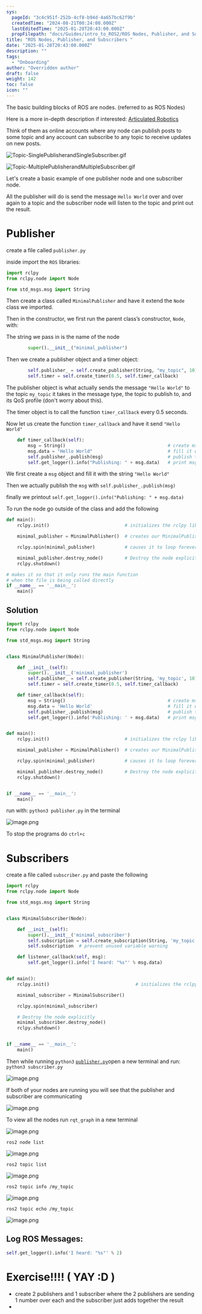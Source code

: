 ```yaml
---
sys:
  pageId: "3c4c951f-252b-4cf8-b94d-4a657bc62f9b"
  createdTime: "2024-08-21T00:24:00.000Z"
  lastEditedTime: "2025-01-28T20:43:00.000Z"
  propFilepath: "docs/Guides/intro_to_ROS2/ROS Nodes, Publisher, and Subscribers .md"
title: "ROS Nodes, Publisher, and Subscribers "
date: "2025-01-28T20:43:00.000Z"
description: ""
tags:
  - "Onboarding"
author: "Overridden author"
draft: false
weight: 142
toc: false
icon: ""
---
```


The basic building blocks of ROS are nodes. (referred to as ROS Nodes)

Here is a more in-depth description if interested: [Articulated Robotics](https://articulatedrobotics.xyz/tutorials/ready-for-ros/ros-overview#2-nodes)

Think of them as online accounts where any node can publish posts to some topic and any account can subscribe to any topic to receive updates on new posts.

![Topic-SinglePublisherandSingleSubscriber.gif](https://docs.ros.org/en/humble/_images/Topic-SinglePublisherandSingleSubscriber.gif)

![Topic-MultiplePublisherandMultipleSubscriber.gif](https://docs.ros.org/en/humble/_images/Topic-MultiplePublisherandMultipleSubscriber.gif)

Let's create a basic example of one publisher node and one subscriber node.

All the publisher will do is send the message `Hello World` over and over again to a topic and the subscriber node will listen to the topic and print out the result.

# Publisher

create a file called `publisher.py` 

inside import the `ROS` libraries:

```python
import rclpy
from rclpy.node import Node

from std_msgs.msg import String
```

Then create a class called `MinimalPublisher` and have it extend the `Node` class we imported.

Then in the constructor, we first run the parent class’s constructor, `Node`, with:

The string we pass in is the name of the node

```python
        super().__init__("minimal_publisher")
```

Then we create a publisher object and a timer object:

```python
        self.publisher_ = self.create_publisher(String, "my_topic", 10)
        self.timer = self.create_timer(0.5, self.timer_callback)
```

The publisher object is what actually sends the message `"Hello World"` to the topic `my_topic` it takes in the message type, the topic to publish to, and its QoS profile (don't worry about this).

The timer object is to call the function `timer_callback` every 0.5 seconds.

Now let us create the function `timer_callback` and have it send `"Hello World"`

```python
    def timer_callback(self):
        msg = String()                                      # create msg object
        msg.data = "Hello World"                            # fill it with data
        self.publisher_.publish(msg)                        # publish the message
        self.get_logger().info("Publishing: " + msg.data)   # print msg
```

We first create a `msg` object and fill it with the string `"Hello World"`

Then we actually publish the `msg` with `self.publisher_.publish(msg)`

finally we printout `self.get_logger().info("Publishing: " + msg.data)`

To run the node go outside of the class and add the following

```python
def main():
    rclpy.init()                            # initializes the rclpy library

    minimal_publisher = MinimalPublisher()  # creates our MinimalPublisher object

    rclpy.spin(minimal_publisher)           # causes it to loop forever

    minimal_publisher.destroy_node()        # Destroy the node explicitly
    rclpy.shutdown()

# makes it so that it only runs the main function
# when the file is being called directly
if __name__ == '__main__': 
    main()
```

## Solution

```python
import rclpy
from rclpy.node import Node

from std_msgs.msg import String


class MinimalPublisher(Node):

    def __init__(self):
        super().__init__('minimal_publisher')
        self.publisher_ = self.create_publisher(String, 'my_topic', 10)
        self.timer = self.create_timer(0.5, self.timer_callback)

    def timer_callback(self):
        msg = String()                                      # create msg object
        msg.data = 'Hello World'                            # fill it with data
        self.publisher_.publish(msg)                        # publish the message
        self.get_logger().info('Publishing: ' + msg.data)   # print msg


def main():
    rclpy.init()                            # initializes the rclpy library

    minimal_publisher = MinimalPublisher()  # creates our MinimalPublisher object

    rclpy.spin(minimal_publisher)           # causes it to loop forever

    minimal_publisher.destroy_node()        # Destroy the node explicitly
    rclpy.shutdown()


if __name__ == '__main__':
    main()
```

run with: `python3 publisher.py` in the terminal

![image.png](https://prod-files-secure.s3.us-west-2.amazonaws.com/d518164a-d88e-44d1-a4ee-3adb3bd8bce0/9214accb-ad5b-44f1-a31c-b3167c59138b/image.png?X-Amz-Algorithm=AWS4-HMAC-SHA256&X-Amz-Content-Sha256=UNSIGNED-PAYLOAD&X-Amz-Credential=ASIAZI2LB466TZ6B2YBO%2F20250329%2Fus-west-2%2Fs3%2Faws4_request&X-Amz-Date=20250329T190113Z&X-Amz-Expires=3600&X-Amz-Security-Token=IQoJb3JpZ2luX2VjEBIaCXVzLXdlc3QtMiJGMEQCIGgiT%2BOmy8oTaFCp39Rh%2Bsr0ocFrjLw03s4YTUJavC8QAiAq8PcDbHullwPiZjlsSNaPqeSCH%2BqrA%2BIgEr3jiEdqzSr%2FAwh7EAAaDDYzNzQyMzE4MzgwNSIMdKetTsoPrKNznHwpKtwD4k6D1QxYzb%2BY3wH5FMCZG%2FIIu7LownAI3OsxulFIDykCcKx02leQpBRq8i%2BJtPqR0xmrjtZPHL8HXXPDGu9PZvbJRNw99OS8TfJKgo5VeJwIL68jy1bq44om3PULGEhfsZcn6%2FS6wOZ7SjKdTPl1cyeQJJSvTyfX4NZrMkWIpZHzARznyZDgoUW8%2BGSNZRGHarodCuJEeClfFO7CkGEDVd83cRlcm42VFqHvdbBKJMIGAOMRyO2ny%2Bn0Wx4trkcQL44zNSd1iyMpwRCU7WjA%2BL%2FgpZjBXdw95fdjy%2BRV1eCR7QBTN883b%2BejXJ2kH01mmaNG8sLzPuqIU%2BVA1irhX%2Be3f00gp%2Fe%2FnuARtAKWzAV2sGzfEeYW%2Fa12tyTw%2FOhD1d%2FbeiSx9xpcH%2BgBzRbEBWLf526rLovSWUOpzMkHpU3hA9rc7u%2F0SGl8274r%2BGE8WL4W5DqjhLjZ9rEscXP3wxTanguqg2gI9LNwAeGz7i1FsHsy6lcpjlwFAWhE%2BSS3xVDLaMHrJCV8N6uEoS1QDljbY3jT6CRLhnb0eptxRi0f9MTey6A3ZCIUXR%2B2Ug%2BA5gAJYuyeknVy5c%2F1jpIKCuEGtCVl%2BxDhsuyXQQvKrCZiG0%2FV5dIZuKZC2Qww9vCgvwY6pgHRaxo1fNOM5BZkAbKMa%2BjbpcjTKQABz6%2FqkjILWebeI8XYBdzevqIEn0zWeDDlidpocbcQmZagJW76Zw2qg2lkJore4ecoTV2H4THSQZC6tIaKzFGYfFtTID3%2BHtYRULPV6tp0HUq%2FYQ%2B%2FNheXm8x78iGvGsHroadZMlrZZZwQK3sjYUa4XsaEEdKIWXtgNlxFbOk77ndo6PGtIWMyRDylWGyMdqoK&X-Amz-Signature=8a164f1f113bd1f7ba0a6501ea721e6227d12f0145374d0f6d7e7633c8fbb35e&X-Amz-SignedHeaders=host&x-id=GetObject)

To stop the programs do `ctrl+c`

# Subscribers

create a file called `subscriber.py` and paste the following

```python
import rclpy
from rclpy.node import Node

from std_msgs.msg import String


class MinimalSubscriber(Node):

    def __init__(self):
        super().__init__('minimal_subscriber')
        self.subscription = self.create_subscription(String, 'my_topic', self.listener_callback, 10)
        self.subscription  # prevent unused variable warning

    def listener_callback(self, msg):
        self.get_logger().info('I heard: "%s"' % msg.data)


def main():
    rclpy.init()                                # initializes the rclpy library

    minimal_subscriber = MinimalSubscriber()

    rclpy.spin(minimal_subscriber)

    # Destroy the node explicitly
    minimal_subscriber.destroy_node()
    rclpy.shutdown()


if __name__ == '__main__':
    main()
```

Then while running `python3` [`publisher.py`](http://publisher.py/)open a new terminal and run: `python3 subscriber.py` 

![image.png](https://prod-files-secure.s3.us-west-2.amazonaws.com/d518164a-d88e-44d1-a4ee-3adb3bd8bce0/611fccf2-c738-4dbd-94e9-98f209092866/image.png?X-Amz-Algorithm=AWS4-HMAC-SHA256&X-Amz-Content-Sha256=UNSIGNED-PAYLOAD&X-Amz-Credential=ASIAZI2LB466TZ6B2YBO%2F20250329%2Fus-west-2%2Fs3%2Faws4_request&X-Amz-Date=20250329T190113Z&X-Amz-Expires=3600&X-Amz-Security-Token=IQoJb3JpZ2luX2VjEBIaCXVzLXdlc3QtMiJGMEQCIGgiT%2BOmy8oTaFCp39Rh%2Bsr0ocFrjLw03s4YTUJavC8QAiAq8PcDbHullwPiZjlsSNaPqeSCH%2BqrA%2BIgEr3jiEdqzSr%2FAwh7EAAaDDYzNzQyMzE4MzgwNSIMdKetTsoPrKNznHwpKtwD4k6D1QxYzb%2BY3wH5FMCZG%2FIIu7LownAI3OsxulFIDykCcKx02leQpBRq8i%2BJtPqR0xmrjtZPHL8HXXPDGu9PZvbJRNw99OS8TfJKgo5VeJwIL68jy1bq44om3PULGEhfsZcn6%2FS6wOZ7SjKdTPl1cyeQJJSvTyfX4NZrMkWIpZHzARznyZDgoUW8%2BGSNZRGHarodCuJEeClfFO7CkGEDVd83cRlcm42VFqHvdbBKJMIGAOMRyO2ny%2Bn0Wx4trkcQL44zNSd1iyMpwRCU7WjA%2BL%2FgpZjBXdw95fdjy%2BRV1eCR7QBTN883b%2BejXJ2kH01mmaNG8sLzPuqIU%2BVA1irhX%2Be3f00gp%2Fe%2FnuARtAKWzAV2sGzfEeYW%2Fa12tyTw%2FOhD1d%2FbeiSx9xpcH%2BgBzRbEBWLf526rLovSWUOpzMkHpU3hA9rc7u%2F0SGl8274r%2BGE8WL4W5DqjhLjZ9rEscXP3wxTanguqg2gI9LNwAeGz7i1FsHsy6lcpjlwFAWhE%2BSS3xVDLaMHrJCV8N6uEoS1QDljbY3jT6CRLhnb0eptxRi0f9MTey6A3ZCIUXR%2B2Ug%2BA5gAJYuyeknVy5c%2F1jpIKCuEGtCVl%2BxDhsuyXQQvKrCZiG0%2FV5dIZuKZC2Qww9vCgvwY6pgHRaxo1fNOM5BZkAbKMa%2BjbpcjTKQABz6%2FqkjILWebeI8XYBdzevqIEn0zWeDDlidpocbcQmZagJW76Zw2qg2lkJore4ecoTV2H4THSQZC6tIaKzFGYfFtTID3%2BHtYRULPV6tp0HUq%2FYQ%2B%2FNheXm8x78iGvGsHroadZMlrZZZwQK3sjYUa4XsaEEdKIWXtgNlxFbOk77ndo6PGtIWMyRDylWGyMdqoK&X-Amz-Signature=e9326de18bda78beb096d5f80be1953763119e51623da93c1609e443bb4d70c8&X-Amz-SignedHeaders=host&x-id=GetObject)

If both of your nodes are running you will see that the publisher and subscriber are communicating

![image.png](https://prod-files-secure.s3.us-west-2.amazonaws.com/d518164a-d88e-44d1-a4ee-3adb3bd8bce0/eea428b5-1cf0-43bb-a30b-81cbaf6c5c78/image.png?X-Amz-Algorithm=AWS4-HMAC-SHA256&X-Amz-Content-Sha256=UNSIGNED-PAYLOAD&X-Amz-Credential=ASIAZI2LB466TZ6B2YBO%2F20250329%2Fus-west-2%2Fs3%2Faws4_request&X-Amz-Date=20250329T190113Z&X-Amz-Expires=3600&X-Amz-Security-Token=IQoJb3JpZ2luX2VjEBIaCXVzLXdlc3QtMiJGMEQCIGgiT%2BOmy8oTaFCp39Rh%2Bsr0ocFrjLw03s4YTUJavC8QAiAq8PcDbHullwPiZjlsSNaPqeSCH%2BqrA%2BIgEr3jiEdqzSr%2FAwh7EAAaDDYzNzQyMzE4MzgwNSIMdKetTsoPrKNznHwpKtwD4k6D1QxYzb%2BY3wH5FMCZG%2FIIu7LownAI3OsxulFIDykCcKx02leQpBRq8i%2BJtPqR0xmrjtZPHL8HXXPDGu9PZvbJRNw99OS8TfJKgo5VeJwIL68jy1bq44om3PULGEhfsZcn6%2FS6wOZ7SjKdTPl1cyeQJJSvTyfX4NZrMkWIpZHzARznyZDgoUW8%2BGSNZRGHarodCuJEeClfFO7CkGEDVd83cRlcm42VFqHvdbBKJMIGAOMRyO2ny%2Bn0Wx4trkcQL44zNSd1iyMpwRCU7WjA%2BL%2FgpZjBXdw95fdjy%2BRV1eCR7QBTN883b%2BejXJ2kH01mmaNG8sLzPuqIU%2BVA1irhX%2Be3f00gp%2Fe%2FnuARtAKWzAV2sGzfEeYW%2Fa12tyTw%2FOhD1d%2FbeiSx9xpcH%2BgBzRbEBWLf526rLovSWUOpzMkHpU3hA9rc7u%2F0SGl8274r%2BGE8WL4W5DqjhLjZ9rEscXP3wxTanguqg2gI9LNwAeGz7i1FsHsy6lcpjlwFAWhE%2BSS3xVDLaMHrJCV8N6uEoS1QDljbY3jT6CRLhnb0eptxRi0f9MTey6A3ZCIUXR%2B2Ug%2BA5gAJYuyeknVy5c%2F1jpIKCuEGtCVl%2BxDhsuyXQQvKrCZiG0%2FV5dIZuKZC2Qww9vCgvwY6pgHRaxo1fNOM5BZkAbKMa%2BjbpcjTKQABz6%2FqkjILWebeI8XYBdzevqIEn0zWeDDlidpocbcQmZagJW76Zw2qg2lkJore4ecoTV2H4THSQZC6tIaKzFGYfFtTID3%2BHtYRULPV6tp0HUq%2FYQ%2B%2FNheXm8x78iGvGsHroadZMlrZZZwQK3sjYUa4XsaEEdKIWXtgNlxFbOk77ndo6PGtIWMyRDylWGyMdqoK&X-Amz-Signature=c4b4890675f5eead04b525e6c396a57b627b589dd11512d58d96ff55ce79a9a1&X-Amz-SignedHeaders=host&x-id=GetObject)

To view all the nodes run `rqt_graph` in a new terminal

![image.png](https://prod-files-secure.s3.us-west-2.amazonaws.com/d518164a-d88e-44d1-a4ee-3adb3bd8bce0/1d98e964-4318-4d62-b5c4-8c8f78368598/image.png?X-Amz-Algorithm=AWS4-HMAC-SHA256&X-Amz-Content-Sha256=UNSIGNED-PAYLOAD&X-Amz-Credential=ASIAZI2LB466TZ6B2YBO%2F20250329%2Fus-west-2%2Fs3%2Faws4_request&X-Amz-Date=20250329T190113Z&X-Amz-Expires=3600&X-Amz-Security-Token=IQoJb3JpZ2luX2VjEBIaCXVzLXdlc3QtMiJGMEQCIGgiT%2BOmy8oTaFCp39Rh%2Bsr0ocFrjLw03s4YTUJavC8QAiAq8PcDbHullwPiZjlsSNaPqeSCH%2BqrA%2BIgEr3jiEdqzSr%2FAwh7EAAaDDYzNzQyMzE4MzgwNSIMdKetTsoPrKNznHwpKtwD4k6D1QxYzb%2BY3wH5FMCZG%2FIIu7LownAI3OsxulFIDykCcKx02leQpBRq8i%2BJtPqR0xmrjtZPHL8HXXPDGu9PZvbJRNw99OS8TfJKgo5VeJwIL68jy1bq44om3PULGEhfsZcn6%2FS6wOZ7SjKdTPl1cyeQJJSvTyfX4NZrMkWIpZHzARznyZDgoUW8%2BGSNZRGHarodCuJEeClfFO7CkGEDVd83cRlcm42VFqHvdbBKJMIGAOMRyO2ny%2Bn0Wx4trkcQL44zNSd1iyMpwRCU7WjA%2BL%2FgpZjBXdw95fdjy%2BRV1eCR7QBTN883b%2BejXJ2kH01mmaNG8sLzPuqIU%2BVA1irhX%2Be3f00gp%2Fe%2FnuARtAKWzAV2sGzfEeYW%2Fa12tyTw%2FOhD1d%2FbeiSx9xpcH%2BgBzRbEBWLf526rLovSWUOpzMkHpU3hA9rc7u%2F0SGl8274r%2BGE8WL4W5DqjhLjZ9rEscXP3wxTanguqg2gI9LNwAeGz7i1FsHsy6lcpjlwFAWhE%2BSS3xVDLaMHrJCV8N6uEoS1QDljbY3jT6CRLhnb0eptxRi0f9MTey6A3ZCIUXR%2B2Ug%2BA5gAJYuyeknVy5c%2F1jpIKCuEGtCVl%2BxDhsuyXQQvKrCZiG0%2FV5dIZuKZC2Qww9vCgvwY6pgHRaxo1fNOM5BZkAbKMa%2BjbpcjTKQABz6%2FqkjILWebeI8XYBdzevqIEn0zWeDDlidpocbcQmZagJW76Zw2qg2lkJore4ecoTV2H4THSQZC6tIaKzFGYfFtTID3%2BHtYRULPV6tp0HUq%2FYQ%2B%2FNheXm8x78iGvGsHroadZMlrZZZwQK3sjYUa4XsaEEdKIWXtgNlxFbOk77ndo6PGtIWMyRDylWGyMdqoK&X-Amz-Signature=db09ea00b6a3fc24dad11322c419f697b94551cf2b73606ea9a2c6bde36ab8b6&X-Amz-SignedHeaders=host&x-id=GetObject)

`ros2 node list`

![image.png](https://prod-files-secure.s3.us-west-2.amazonaws.com/d518164a-d88e-44d1-a4ee-3adb3bd8bce0/680ac8cf-e6d9-4164-9ece-5b9a6fccffee/image.png?X-Amz-Algorithm=AWS4-HMAC-SHA256&X-Amz-Content-Sha256=UNSIGNED-PAYLOAD&X-Amz-Credential=ASIAZI2LB466TZ6B2YBO%2F20250329%2Fus-west-2%2Fs3%2Faws4_request&X-Amz-Date=20250329T190113Z&X-Amz-Expires=3600&X-Amz-Security-Token=IQoJb3JpZ2luX2VjEBIaCXVzLXdlc3QtMiJGMEQCIGgiT%2BOmy8oTaFCp39Rh%2Bsr0ocFrjLw03s4YTUJavC8QAiAq8PcDbHullwPiZjlsSNaPqeSCH%2BqrA%2BIgEr3jiEdqzSr%2FAwh7EAAaDDYzNzQyMzE4MzgwNSIMdKetTsoPrKNznHwpKtwD4k6D1QxYzb%2BY3wH5FMCZG%2FIIu7LownAI3OsxulFIDykCcKx02leQpBRq8i%2BJtPqR0xmrjtZPHL8HXXPDGu9PZvbJRNw99OS8TfJKgo5VeJwIL68jy1bq44om3PULGEhfsZcn6%2FS6wOZ7SjKdTPl1cyeQJJSvTyfX4NZrMkWIpZHzARznyZDgoUW8%2BGSNZRGHarodCuJEeClfFO7CkGEDVd83cRlcm42VFqHvdbBKJMIGAOMRyO2ny%2Bn0Wx4trkcQL44zNSd1iyMpwRCU7WjA%2BL%2FgpZjBXdw95fdjy%2BRV1eCR7QBTN883b%2BejXJ2kH01mmaNG8sLzPuqIU%2BVA1irhX%2Be3f00gp%2Fe%2FnuARtAKWzAV2sGzfEeYW%2Fa12tyTw%2FOhD1d%2FbeiSx9xpcH%2BgBzRbEBWLf526rLovSWUOpzMkHpU3hA9rc7u%2F0SGl8274r%2BGE8WL4W5DqjhLjZ9rEscXP3wxTanguqg2gI9LNwAeGz7i1FsHsy6lcpjlwFAWhE%2BSS3xVDLaMHrJCV8N6uEoS1QDljbY3jT6CRLhnb0eptxRi0f9MTey6A3ZCIUXR%2B2Ug%2BA5gAJYuyeknVy5c%2F1jpIKCuEGtCVl%2BxDhsuyXQQvKrCZiG0%2FV5dIZuKZC2Qww9vCgvwY6pgHRaxo1fNOM5BZkAbKMa%2BjbpcjTKQABz6%2FqkjILWebeI8XYBdzevqIEn0zWeDDlidpocbcQmZagJW76Zw2qg2lkJore4ecoTV2H4THSQZC6tIaKzFGYfFtTID3%2BHtYRULPV6tp0HUq%2FYQ%2B%2FNheXm8x78iGvGsHroadZMlrZZZwQK3sjYUa4XsaEEdKIWXtgNlxFbOk77ndo6PGtIWMyRDylWGyMdqoK&X-Amz-Signature=8490aa47a3bdf6c2d02813146c789263d1f169dc37e181dbd2f30912fd315e2c&X-Amz-SignedHeaders=host&x-id=GetObject)

`ros2 topic list`

![image.png](https://prod-files-secure.s3.us-west-2.amazonaws.com/d518164a-d88e-44d1-a4ee-3adb3bd8bce0/eee2ebe1-27ef-4a4a-96fb-2ca54126fb29/image.png?X-Amz-Algorithm=AWS4-HMAC-SHA256&X-Amz-Content-Sha256=UNSIGNED-PAYLOAD&X-Amz-Credential=ASIAZI2LB466TZ6B2YBO%2F20250329%2Fus-west-2%2Fs3%2Faws4_request&X-Amz-Date=20250329T190113Z&X-Amz-Expires=3600&X-Amz-Security-Token=IQoJb3JpZ2luX2VjEBIaCXVzLXdlc3QtMiJGMEQCIGgiT%2BOmy8oTaFCp39Rh%2Bsr0ocFrjLw03s4YTUJavC8QAiAq8PcDbHullwPiZjlsSNaPqeSCH%2BqrA%2BIgEr3jiEdqzSr%2FAwh7EAAaDDYzNzQyMzE4MzgwNSIMdKetTsoPrKNznHwpKtwD4k6D1QxYzb%2BY3wH5FMCZG%2FIIu7LownAI3OsxulFIDykCcKx02leQpBRq8i%2BJtPqR0xmrjtZPHL8HXXPDGu9PZvbJRNw99OS8TfJKgo5VeJwIL68jy1bq44om3PULGEhfsZcn6%2FS6wOZ7SjKdTPl1cyeQJJSvTyfX4NZrMkWIpZHzARznyZDgoUW8%2BGSNZRGHarodCuJEeClfFO7CkGEDVd83cRlcm42VFqHvdbBKJMIGAOMRyO2ny%2Bn0Wx4trkcQL44zNSd1iyMpwRCU7WjA%2BL%2FgpZjBXdw95fdjy%2BRV1eCR7QBTN883b%2BejXJ2kH01mmaNG8sLzPuqIU%2BVA1irhX%2Be3f00gp%2Fe%2FnuARtAKWzAV2sGzfEeYW%2Fa12tyTw%2FOhD1d%2FbeiSx9xpcH%2BgBzRbEBWLf526rLovSWUOpzMkHpU3hA9rc7u%2F0SGl8274r%2BGE8WL4W5DqjhLjZ9rEscXP3wxTanguqg2gI9LNwAeGz7i1FsHsy6lcpjlwFAWhE%2BSS3xVDLaMHrJCV8N6uEoS1QDljbY3jT6CRLhnb0eptxRi0f9MTey6A3ZCIUXR%2B2Ug%2BA5gAJYuyeknVy5c%2F1jpIKCuEGtCVl%2BxDhsuyXQQvKrCZiG0%2FV5dIZuKZC2Qww9vCgvwY6pgHRaxo1fNOM5BZkAbKMa%2BjbpcjTKQABz6%2FqkjILWebeI8XYBdzevqIEn0zWeDDlidpocbcQmZagJW76Zw2qg2lkJore4ecoTV2H4THSQZC6tIaKzFGYfFtTID3%2BHtYRULPV6tp0HUq%2FYQ%2B%2FNheXm8x78iGvGsHroadZMlrZZZwQK3sjYUa4XsaEEdKIWXtgNlxFbOk77ndo6PGtIWMyRDylWGyMdqoK&X-Amz-Signature=6a14f6b4ae8d8e6e7c8f296160592efa38ab1899f40fcf013085288fdfe09199&X-Amz-SignedHeaders=host&x-id=GetObject)

`ros2 topic info /my_topic`

![image.png](https://prod-files-secure.s3.us-west-2.amazonaws.com/d518164a-d88e-44d1-a4ee-3adb3bd8bce0/6288ef12-cb9e-406f-b9eb-65feed3a9011/image.png?X-Amz-Algorithm=AWS4-HMAC-SHA256&X-Amz-Content-Sha256=UNSIGNED-PAYLOAD&X-Amz-Credential=ASIAZI2LB466TZ6B2YBO%2F20250329%2Fus-west-2%2Fs3%2Faws4_request&X-Amz-Date=20250329T190113Z&X-Amz-Expires=3600&X-Amz-Security-Token=IQoJb3JpZ2luX2VjEBIaCXVzLXdlc3QtMiJGMEQCIGgiT%2BOmy8oTaFCp39Rh%2Bsr0ocFrjLw03s4YTUJavC8QAiAq8PcDbHullwPiZjlsSNaPqeSCH%2BqrA%2BIgEr3jiEdqzSr%2FAwh7EAAaDDYzNzQyMzE4MzgwNSIMdKetTsoPrKNznHwpKtwD4k6D1QxYzb%2BY3wH5FMCZG%2FIIu7LownAI3OsxulFIDykCcKx02leQpBRq8i%2BJtPqR0xmrjtZPHL8HXXPDGu9PZvbJRNw99OS8TfJKgo5VeJwIL68jy1bq44om3PULGEhfsZcn6%2FS6wOZ7SjKdTPl1cyeQJJSvTyfX4NZrMkWIpZHzARznyZDgoUW8%2BGSNZRGHarodCuJEeClfFO7CkGEDVd83cRlcm42VFqHvdbBKJMIGAOMRyO2ny%2Bn0Wx4trkcQL44zNSd1iyMpwRCU7WjA%2BL%2FgpZjBXdw95fdjy%2BRV1eCR7QBTN883b%2BejXJ2kH01mmaNG8sLzPuqIU%2BVA1irhX%2Be3f00gp%2Fe%2FnuARtAKWzAV2sGzfEeYW%2Fa12tyTw%2FOhD1d%2FbeiSx9xpcH%2BgBzRbEBWLf526rLovSWUOpzMkHpU3hA9rc7u%2F0SGl8274r%2BGE8WL4W5DqjhLjZ9rEscXP3wxTanguqg2gI9LNwAeGz7i1FsHsy6lcpjlwFAWhE%2BSS3xVDLaMHrJCV8N6uEoS1QDljbY3jT6CRLhnb0eptxRi0f9MTey6A3ZCIUXR%2B2Ug%2BA5gAJYuyeknVy5c%2F1jpIKCuEGtCVl%2BxDhsuyXQQvKrCZiG0%2FV5dIZuKZC2Qww9vCgvwY6pgHRaxo1fNOM5BZkAbKMa%2BjbpcjTKQABz6%2FqkjILWebeI8XYBdzevqIEn0zWeDDlidpocbcQmZagJW76Zw2qg2lkJore4ecoTV2H4THSQZC6tIaKzFGYfFtTID3%2BHtYRULPV6tp0HUq%2FYQ%2B%2FNheXm8x78iGvGsHroadZMlrZZZwQK3sjYUa4XsaEEdKIWXtgNlxFbOk77ndo6PGtIWMyRDylWGyMdqoK&X-Amz-Signature=fd69614412473b04b640231125df95b546aeed0128a252ef2884952f406881d9&X-Amz-SignedHeaders=host&x-id=GetObject)

`ros2 topic echo /my_topic`

![image.png](https://prod-files-secure.s3.us-west-2.amazonaws.com/d518164a-d88e-44d1-a4ee-3adb3bd8bce0/0a6fcb4d-422d-4a6c-a803-749ef4adf2c6/image.png?X-Amz-Algorithm=AWS4-HMAC-SHA256&X-Amz-Content-Sha256=UNSIGNED-PAYLOAD&X-Amz-Credential=ASIAZI2LB466TZ6B2YBO%2F20250329%2Fus-west-2%2Fs3%2Faws4_request&X-Amz-Date=20250329T190113Z&X-Amz-Expires=3600&X-Amz-Security-Token=IQoJb3JpZ2luX2VjEBIaCXVzLXdlc3QtMiJGMEQCIGgiT%2BOmy8oTaFCp39Rh%2Bsr0ocFrjLw03s4YTUJavC8QAiAq8PcDbHullwPiZjlsSNaPqeSCH%2BqrA%2BIgEr3jiEdqzSr%2FAwh7EAAaDDYzNzQyMzE4MzgwNSIMdKetTsoPrKNznHwpKtwD4k6D1QxYzb%2BY3wH5FMCZG%2FIIu7LownAI3OsxulFIDykCcKx02leQpBRq8i%2BJtPqR0xmrjtZPHL8HXXPDGu9PZvbJRNw99OS8TfJKgo5VeJwIL68jy1bq44om3PULGEhfsZcn6%2FS6wOZ7SjKdTPl1cyeQJJSvTyfX4NZrMkWIpZHzARznyZDgoUW8%2BGSNZRGHarodCuJEeClfFO7CkGEDVd83cRlcm42VFqHvdbBKJMIGAOMRyO2ny%2Bn0Wx4trkcQL44zNSd1iyMpwRCU7WjA%2BL%2FgpZjBXdw95fdjy%2BRV1eCR7QBTN883b%2BejXJ2kH01mmaNG8sLzPuqIU%2BVA1irhX%2Be3f00gp%2Fe%2FnuARtAKWzAV2sGzfEeYW%2Fa12tyTw%2FOhD1d%2FbeiSx9xpcH%2BgBzRbEBWLf526rLovSWUOpzMkHpU3hA9rc7u%2F0SGl8274r%2BGE8WL4W5DqjhLjZ9rEscXP3wxTanguqg2gI9LNwAeGz7i1FsHsy6lcpjlwFAWhE%2BSS3xVDLaMHrJCV8N6uEoS1QDljbY3jT6CRLhnb0eptxRi0f9MTey6A3ZCIUXR%2B2Ug%2BA5gAJYuyeknVy5c%2F1jpIKCuEGtCVl%2BxDhsuyXQQvKrCZiG0%2FV5dIZuKZC2Qww9vCgvwY6pgHRaxo1fNOM5BZkAbKMa%2BjbpcjTKQABz6%2FqkjILWebeI8XYBdzevqIEn0zWeDDlidpocbcQmZagJW76Zw2qg2lkJore4ecoTV2H4THSQZC6tIaKzFGYfFtTID3%2BHtYRULPV6tp0HUq%2FYQ%2B%2FNheXm8x78iGvGsHroadZMlrZZZwQK3sjYUa4XsaEEdKIWXtgNlxFbOk77ndo6PGtIWMyRDylWGyMdqoK&X-Amz-Signature=4a2516125b1e38c6f55541c4d7458d5c3984918ec1b7f22169a7df12e049669e&X-Amz-SignedHeaders=host&x-id=GetObject)

## Log ROS Messages:

```python
self.get_logger().info('I heard: "%s"' % 2)
```

# Exercise!!!! ( YAY :D )

- create 2 publishers and 1 subscriber where the 2 publishers are sending 1 number over each and the subscriber just adds together the result
- 
